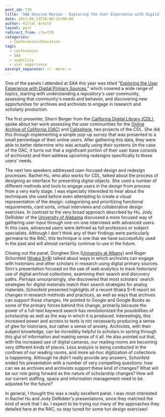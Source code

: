 ```yaml
---
post_id: 729
title: 'SAA Session Review - Exploring the User Experience with Digital Primary Sources'
date: 2013-08-23T10:00:21+00:00
author: Hillel Arnold
layout: post
redirect_from: /?p=729
categories:
  - Conferences/Education
tags:
  - conferences
  - SAA
  - usability
  - user experience
excerpt_separator: <!--more-->
---
```

One of the panels I attended at SAA this year was titled "[Exploring the User Experience with Digital Primary Sources](http://sched.co/10WSkge)," which covered a wide range of topics, starting with understanding a repository's user community, assessing that community's needs and behavior, and discovering new opportunities for archives and archivists to engage in research and scholarly production.<!--more-->

The first presenter, Sherri Berger from the [California Digital Library (CDL)](http://www.cdlib.org/), spoke about her work assessing the user communities for the [Online Archive of California (OAC)](http://www.oac.cdlib.org/) and [Calisphere](http://www.calisphere.universityofcalifornia.edu/), two projects of the CDL. She did this through implementing a simple pop-up survey that was presented to a small percentage of their online users. After gathering this data, they were able to better determine who was actually using their systems (in the case of the OAC, it turns out that a significant portion of their user base consists of archivists) and then address upcoming redesigns specifically to those users' needs.

The next two speakers addressed user-focused design and redesign processes. Rachel Hu, who also works for CDL, talked about the process of designing an interface for presenting digital objects. She used a number of different methods and tools to engage users in the design from process from a very early stage. I was especially interested to hear about the techniques she used before even attempting to create a visual representation of the design: categorizing and prioritizing functional requirements, card sorts, virtual interviews and collaborative design exercises. In contrast to the very broad approach described by Hu, Jody DeRidder of the [University of Alabama](http://www.lib.ua.edu/) discussed a more focused way of gathering user input through one-on-one interviews with advanced users. In this case, advanced users were defined as full professors or subject specialists. Although I don't think any of their findings were particularly germane to the RAC, this technique is one that we have successfully used in the past and will almost certainly continue to use in the future.

Closing out the panel, Donghee Sinn ([University at Albany](http://www.albany.edu/)) and Roger Schonfeld ([Ithaka S+R](http://www.sr.ithaka.org/)) talked about ways in which archivists can engage with historians and other scholars in research using digital primary sources. Sinn's presentation focused on the use of web analytics to track historians' use of digital archival collections, examining their search and discovery paths. Perhaps unsurprisingly, she discovered that most scholars' search strategies for digital materials match their search strategies for analog materials. Schonfeld presented highlights of a recent Ithaka S+R report on changes in research methods and practices, as well as ways that archives can support those changes. He pointed to Google and Google Books as some of the primary forces behind this change, primarily because the power of a full-text keyword search has revolutionized the possibilities of scholarship as well as the way in which it is produced. Interestingly, this increased power and access to texts is not necessarily producing a sense of glee for historians, but rather a sense of anxiety. Archivists, with their subject knowledge, can be incredibly helpful to scholars in sorting through this glut of information and making sense of it all. He also pointed out that, with the increased use of digital cameras, our reading rooms are becoming very different kinds of places. Less analysis is being conducted in the confines of our reading rooms, and more ad-hoc digitization of collections is happening. Although he didn't really provide any answers, Schonfeld ended his presentation with a number of very compelling questions: how can we as archives and archivists support these kind of changes? What will be our role going forward as the nature of scholarship changes? How will our current staffing, space and information management need to be adjusted for the future?

In general, I thought this was a really excellent panel. I was most interested in Rachel Hu and Jody DeRidder's presentations, since they matched the kind of work that I do. I expect to be trying out many of the approaches they detailed here at the RAC, so stay tuned for some fun design exercises!
